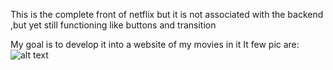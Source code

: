 This is the complete front of netflix but it is not associated with the backend ,but yet still functioning like buttons and transition 

My goal is to develop it into a website of my movies in it 
It few pic are:
![alt text]()